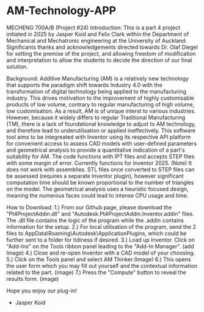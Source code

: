 # AM-Technology-APP
MECHENG 700A/B (Project #24)
Introduction:
This is a part 4 project initiated in 2025 by Jasper Koid and Felix Clark within the Department of Mechanical and Mechatronic engineering at the University of Auckland. 
Significants thanks and acknowledgements directed towards Dr. Olaf Diegel for setting the premise of the project, and allowing freedom of modification and interpretation
to  allow the students to decide the direction of our final solution. 

Background:
Additive Manufacturing (AM) is a relatively new technology that supports the paradigm shift towards Industry 4.0 with the transformation of digital technology being applied
to the manufacturing industry. This drives motivation to the improvement of highly customisable products of low volume, contrary to regular manufacturing of high volume, low customisation.
As a result, AM is of unique interst to various industries. However, because it widely differs to regular Traditional Manufacturing (TM), there is a lack of foundational
knowledge to adjust to AM technology, and therefore lead to underutilisation or applied ineffectively.  This software tool aims to be integreated with Inventor using its respective
API platform for convenient access to assess CAD models with user-defined parameters and geometrical analysis to provide a quantitative indication of a part's suitability for AM.
The code functions with IPT files and accepts STEP files with some margin of error. Currently functions for Inventor 2025.
(Note) It does not work with assemblies. STL files once converted to STEP files can be assessed (requires a separate Inventor plugin), however significant computation time should be known proportional to the number
of triangles on the model. The geometrical analysis uses a heuristic focused design, meaning the numerous faces could lead to intense CPU usage and time. 

How to Download:
1.) From our Github page, please download the "Pt4ProjectAddin.dll" and "Autodesk.Pt4ProjectAddin.Inventor.addin" files. The .dll file contains the logic of the program while the .addin contains information for the setup.
2.) For local utilisation of the program, send the 2 files to AppData\Roaming\Autodesk\ApplicationPlugins, which could be further sent to a folder for tidiness if desired.
3.) Load up Inventor. Click on "Add-Ins" on the Tools ribbon panel leading to the "Add-In Manager". (add Image)
4.) Close and re-open Inventor with a CAD model of your choosing. 
5.) Click on the Tools panel and select AM Thinker.(Image)
6.) This opens the user form which you may fill out yourself and the contextual information related to the part. (image)
7.) Press the "Compute" button to reveal the results form. (image)

Hope you enjoy our plug-in!
- Jasper Koid
